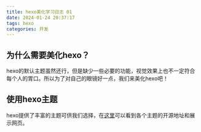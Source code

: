 ```yaml
---
title: hexo美化学习日志 01
date: 2024-01-24 20:37:17
tags: hexo
categories: 开发
---
```


## 为什么需要美化hexo？

hexo的默认主题虽然还行，但是缺少一些必要的功能，视觉效果上也不一定符合每个人的胃口。所以为了对自己的眼镜好一点，我们来美化hexo吧！

## 使用hexo主题

hexo提供了丰富的主题可供我们选择，在[这里](https://hexo.io/themes/)可以看到各个主题的开源地址和展示网页。
